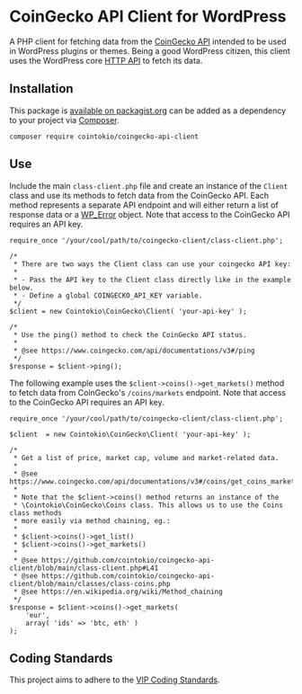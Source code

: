 # CoinGecko API Client for WordPress

A PHP client for fetching data from the [CoinGecko API](https://www.coingecko.com/en/api/documentation) intended to be used in WordPress plugins or themes. Being a good WordPress citizen, this client uses the WordPress core [HTTP API](https://developer.wordpress.org/plugins/http-api/) to fetch its data.

## Installation

This package is [available on packagist.org](https://packagist.org/packages/cointokio/coingecko-api-client) can be added as a dependency to your project via [Composer](https://getcomposer.org).

`composer require cointokio/coingecko-api-client`

## Use

Include the main `class-client.php` file and create an instance of the `Client` class and use its methods to fetch data from the CoinGecko API. Each method represents a separate API endpoint and will either return a list of response data or a [WP_Error](https://developer.wordpress.org/reference/classes/wp_error/) object. Note that access to the CoinGecko API requires an API key.

```
require_once '/your/cool/path/to/coingecko-client/class-client.php';

/*
 * There are two ways the Client class can use your coingecko API key:
 *
 * - Pass the API key to the Client class directly like in the example below.
 * - Define a global COINGECKO_API_KEY variable.
 */
$client = new Cointokio\CoinGecko\Client( 'your-api-key' );

/*
 * Use the ping() method to check the CoinGecko API status.
 *
 * @see https://www.coingecko.com/api/documentations/v3#/ping
 */
$response = $client->ping();
```

The following example uses the `$client->coins()->get_markets()` method to fetch data from CoinGecko's `/coins/markets` endpoint. Note that access to the CoinGecko API requires an API key.

```
require_once '/your/cool/path/to/coingecko-client/class-client.php';

$client  = new Cointokio\CoinGecko\Client( 'your-api-key' );

/*
 * Get a list of price, market cap, volume and market-related data.
 *
 * @see https://www.coingecko.com/api/documentations/v3#/coins/get_coins_markets
 *
 * Note that the $client->coins() method returns an instance of the
 * \Cointokio\CoinGecko\Coins class. This allows us to use the Coins class methods
 * more easily via method chaining, eg.:
 *
 * $client->coins()->get_list()
 * $client->coins()->get_markets()
 *
 * @see https://github.com/cointokio/coingecko-api-client/blob/main/class-client.php#L41
 * @see https://github.com/cointokio/coingecko-api-client/blob/main/classes/class-coins.php
 * @see https://en.wikipedia.org/wiki/Method_chaining
 */
$response = $client->coins()->get_markets(
	'eur',
	array( 'ids' => 'btc, eth' )
);
```

## Coding Standards

This project aims to adhere to the [VIP Coding Standards](https://github.com/Automattic/VIP-Coding-Standards).
